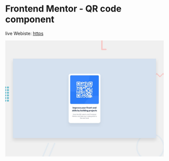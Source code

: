 # Frontend Mentor - QR code component

live Webiste: [https](https://mshreeram.github.io/nft-preview-card-component-main/)


![Design preview for the QR code component coding challenge](./design/desktop-preview.jpg)
